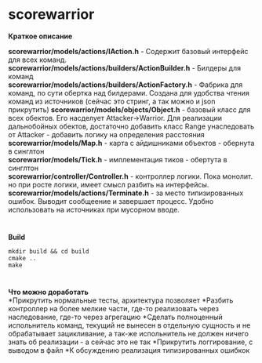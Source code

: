# **scorewarrior**
**Краткое описание**   
   
**scorewarrior/models/actions/IAction.h** - Содержит базовый интерфейс для всех команд.    
**scorewarrior/models/actions/builders/ActionBuilder.h** - Билдеры для команд   
**scorewarrior/models/actions/builders/ActionFactory.h** - Фабрика для команд, по сути обертка над билдерами. Создана для удобства чтения команд из источников (сейчас это стринг, а так можно и json прикрутить)
**scorewarrior/models/objects/Object.h** - базовый класс для всех обектов. Его насделует Attacker->Warrior. Для реализации дальнобойных обектов, достаточно добавить класс Range унаследовать от Attacker - добавить логику на определения расстояния   
**scorewarrior/models/Map.h** - карта с айдишниками объектов - обернута в синглтон   
**scorewarrior/models/Tick.h** - имплементация тиков - обертута в синглтон   
**scorewarrior/controller/Controller.h** - контроллер логики. Пока монолит. но при росте логики, имеет смысл разбить на интерфейсы.
**scorewarrior/models/actions/Terminate.h** - за место типизированных ошибок. Выводит сообщеение и завершает процесс. Удобно использовать на источниках при мусорном вводе.
#    
**Build**   
```
mkdir build && cd build   
cmake ..   
make
```

#
**Что можно доработать**   
*Прикрутить нормальные тесты, архитектура позволяет
*Разбить контроллер на более мелкие части, где-то реализовать через наследование, где-то через агрегацию
*Сделать полноценный испольнитель команд, текущий не вынесен в отдельную сущность и не обрабатывает зацикливание, а так-же испольнитель не должен ничего знать об реализации - а сейчас это не так
*Прикрутить логгирование, с выводом в файл
*К обсуждению реализация типизированных ошибкок


